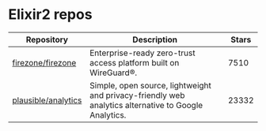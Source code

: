 # Elixir2 repos

| Repository                                                    | Description                                                                                          | Stars |
| ------------------------------------------------------------- | ---------------------------------------------------------------------------------------------------- | ----- |
| [firezone/firezone](https://github.com/firezone/firezone)     | Enterprise-ready zero-trust access platform built on WireGuard®.                                     | 7510  |
| [plausible/analytics](https://github.com/plausible/analytics) | Simple, open source, lightweight and privacy-friendly web analytics alternative to Google Analytics. | 23332 |

